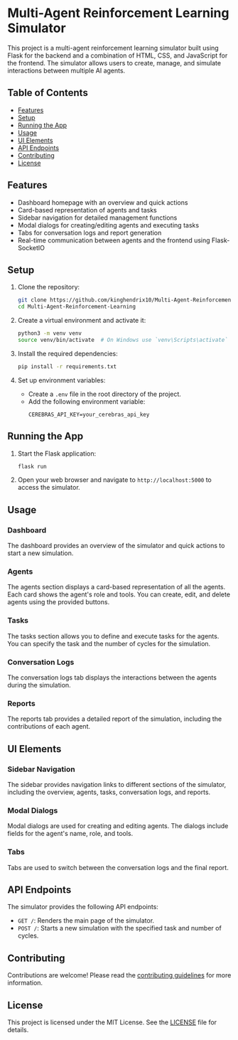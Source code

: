 # Multi-Agent Reinforcement Learning Simulator

This project is a multi-agent reinforcement learning simulator built using Flask for the backend and a combination of HTML, CSS, and JavaScript for the frontend. The simulator allows users to create, manage, and simulate interactions between multiple AI agents.

## Table of Contents

- [Features](#features)
- [Setup](#setup)
- [Running the App](#running-the-app)
- [Usage](#usage)
- [UI Elements](#ui-elements)
- [API Endpoints](#api-endpoints)
- [Contributing](#contributing)
- [License](#license)

## Features

- Dashboard homepage with an overview and quick actions
- Card-based representation of agents and tasks
- Sidebar navigation for detailed management functions
- Modal dialogs for creating/editing agents and executing tasks
- Tabs for conversation logs and report generation
- Real-time communication between agents and the frontend using Flask-SocketIO

## Setup

1. Clone the repository:
    ```bash
    git clone https://github.com/kinghendrix10/Multi-Agent-Reinforcement-Learning.git
    cd Multi-Agent-Reinforcement-Learning
    ```

2. Create a virtual environment and activate it:
    ```bash
    python3 -m venv venv
    source venv/bin/activate  # On Windows use `venv\Scripts\activate`
    ```

3. Install the required dependencies:
    ```bash
    pip install -r requirements.txt
    ```

4. Set up environment variables:
    - Create a `.env` file in the root directory of the project.
    - Add the following environment variable:
        ```
        CEREBRAS_API_KEY=your_cerebras_api_key
        ```

## Running the App

1. Start the Flask application:
    ```bash
    flask run
    ```

2. Open your web browser and navigate to `http://localhost:5000` to access the simulator.

## Usage

### Dashboard

The dashboard provides an overview of the simulator and quick actions to start a new simulation.

### Agents

The agents section displays a card-based representation of all the agents. Each card shows the agent's role and tools. You can create, edit, and delete agents using the provided buttons.

### Tasks

The tasks section allows you to define and execute tasks for the agents. You can specify the task and the number of cycles for the simulation.

### Conversation Logs

The conversation logs tab displays the interactions between the agents during the simulation.

### Reports

The reports tab provides a detailed report of the simulation, including the contributions of each agent.

## UI Elements

### Sidebar Navigation

The sidebar provides navigation links to different sections of the simulator, including the overview, agents, tasks, conversation logs, and reports.

### Modal Dialogs

Modal dialogs are used for creating and editing agents. The dialogs include fields for the agent's name, role, and tools.

### Tabs

Tabs are used to switch between the conversation logs and the final report.

## API Endpoints

The simulator provides the following API endpoints:

- `GET /`: Renders the main page of the simulator.
- `POST /`: Starts a new simulation with the specified task and number of cycles.

## Contributing

Contributions are welcome! Please read the [contributing guidelines](CONTRIBUTING.md) for more information.

## License

This project is licensed under the MIT License. See the [LICENSE](LICENSE) file for details.
